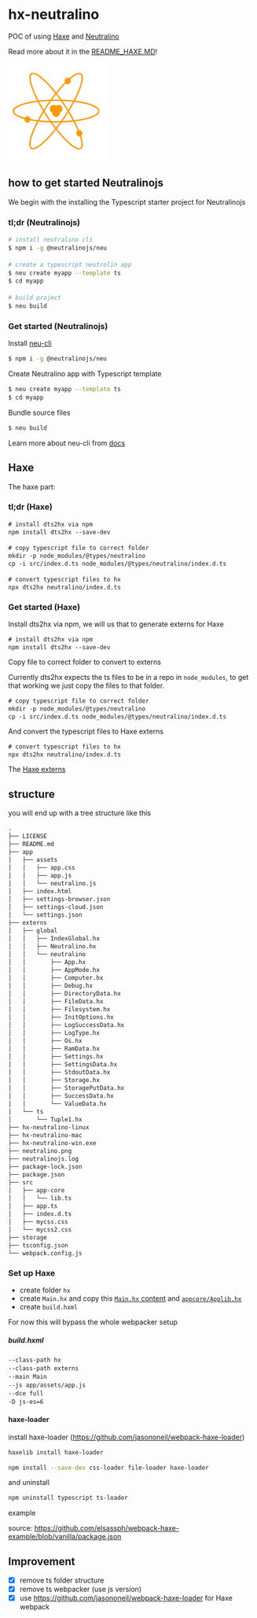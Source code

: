 # hx-neutralino

POC of using [Haxe](http://www.haxe.org) and [Neutralino](https://neutralino.js.org)

Read more about it in the [README_HAXE.MD](README_HAXE.MD)!

![](icon.png)

## how to get started Neutralinojs

We begin with the installing the Typescript starter project for Neutralinojs

### tl;dr (Neutralinojs)

```bash
# install neutralino cli
$ npm i -g @neutralinojs/neu

# create a typescript neutrolin app
$ neu create myapp --template ts
$ cd myapp

# build project
$ neu build
```

### Get started (Neutralinojs)

Install [neu-cli](https://neutralino.js.org/docs/#/tools/cli)

```bash
$ npm i -g @neutralinojs/neu
```

Create Neutralino app with Typescript template

```bash
$ neu create myapp --template ts
$ cd myapp
```

Bundle source files

```bash
$ neu build
```

Learn more about neu-cli from [docs](https://neutralino.js.org/docs/#/tools/cli)

## Haxe

The haxe part:

### tl;dr (Haxe)

```
# install dts2hx via npm
npm install dts2hx --save-dev

# copy typescript file to correct folder
mkdir -p node_modules/@types/neutralino
cp -i src/index.d.ts node_modules/@types/neutralino/index.d.ts

# convert typescript files to hx
npx dts2hx neutralino/index.d.ts
```

### Get started (Haxe)

Install dts2hx via npm, we will us that to generate externs for Haxe

```
# install dts2hx via npm
npm install dts2hx --save-dev
```

Copy file to correct folder to convert to externs

Currently dts2hx expects the ts files to be in a repo in `node_modules`,
to get that working we just copy the files to that folder.

```
# copy typescript file to correct folder
mkdir -p node_modules/@types/neutralino
cp -i src/index.d.ts node_modules/@types/neutralino/index.d.ts
```

And convert the typescript files to Haxe externs

```
# convert typescript files to hx
npx dts2hx neutralino/index.d.ts
```

The [Haxe externs](externs/)

## structure

you will end up with a tree structure like this

```
.
├── LICENSE
├── README.md
├── app
│   ├── assets
│   │   ├── app.css
│   │   ├── app.js
│   │   └── neutralino.js
│   ├── index.html
│   ├── settings-browser.json
│   ├── settings-cloud.json
│   └── settings.json
├── externs
│   ├── global
│   │   ├── IndexGlobal.hx
│   │   ├── Neutralino.hx
│   │   └── neutralino
│   │       ├── App.hx
│   │       ├── AppMode.hx
│   │       ├── Computer.hx
│   │       ├── Debug.hx
│   │       ├── DirectoryData.hx
│   │       ├── FileData.hx
│   │       ├── Filesystem.hx
│   │       ├── InitOptions.hx
│   │       ├── LogSuccessData.hx
│   │       ├── LogType.hx
│   │       ├── Os.hx
│   │       ├── RamData.hx
│   │       ├── Settings.hx
│   │       ├── SettingsData.hx
│   │       ├── StdoutData.hx
│   │       ├── Storage.hx
│   │       ├── StoragePutData.hx
│   │       ├── SuccessData.hx
│   │       └── ValueData.hx
│   └── ts
│       └── Tuple1.hx
├── hx-neutralino-linux
├── hx-neutralino-mac
├── hx-neutralino-win.exe
├── neutralino.png
├── neutralinojs.log
├── package-lock.json
├── package.json
├── src
│   ├── app-core
│   │   └── lib.ts
│   ├── app.ts
│   ├── index.d.ts
│   ├── mycss.css
│   └── mycss2.css
├── storage
├── tsconfig.json
└── webpack.config.js
```

### Set up Haxe

- create folder `hx`
- create `Main.hx` and copy this [`Main.hx` content](hx/Main.hx) and [`appcore/Applib.hx`](hx/appcore/Applib.hx)
- create `build.hxml`

For now this will bypass the whole webpacker setup

##### build.hxml

```xml
--class-path hx
--class-path externs
--main Main
--js app/assets/app.js
--dce full
-D js-es=6
```

#### haxe-loader

install haxe-loader (https://github.com/jasononeil/webpack-haxe-loader)

```bash
haxelib install haxe-loader
```

```bash
npm install --save-dev css-loader file-loader haxe-loader
```

and uninstall

```bash
npm uninstall typescript ts-loader
```

example

source: https://github.com/elsassph/webpack-haxe-example/blob/vanilla/package.json

## Improvement

- [x] remove ts folder structure
- [x] remove ts webpacker (use js version)
- [x] use https://github.com/jasononeil/webpack-haxe-loader for Haxe webpack
